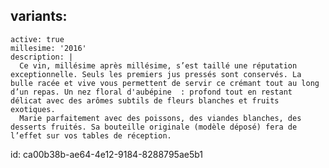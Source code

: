variants:
  -
    active: true
    millesime: '2016'
    description: |
      Ce vin, millésime après millésime, s’est taillé une réputation exceptionnelle. Seuls les premiers jus pressés sont conservés. La bulle racée et vive vous permettent de servir ce crémant tout au long d’un repas. Un nez floral d'aubépine  : profond tout en restant délicat avec des arômes subtils de fleurs blanches et fruits exotiques.
      Marie parfaitement avec des poissons, des viandes blanches, des desserts fruités. Sa bouteille originale (modèle déposé) fera de l’effet sur vos tables de réception.
id: ca00b38b-ae64-4e12-9184-8288795ae5b1
